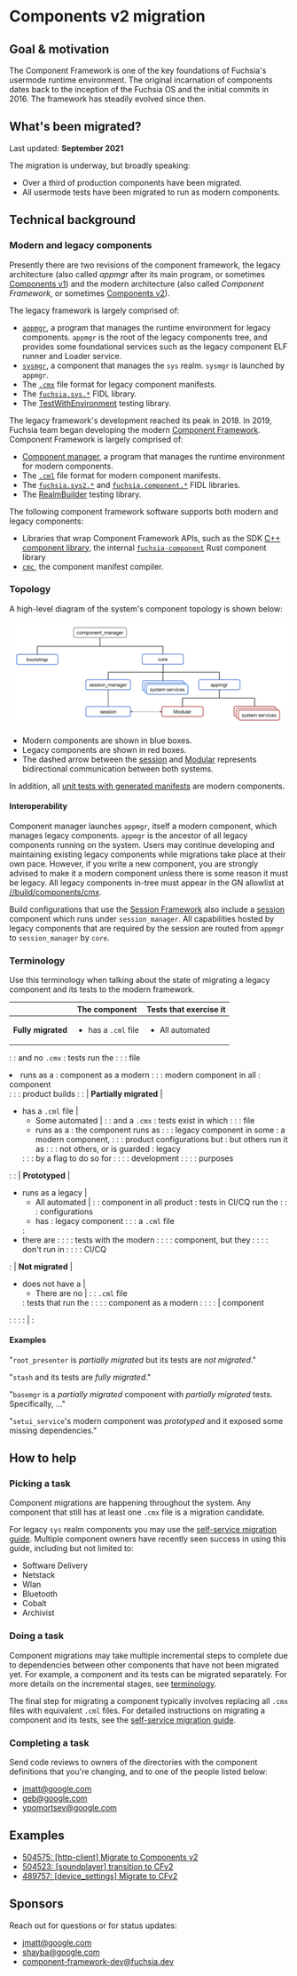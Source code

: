 # Components v2 migration

## Goal & motivation

The Component Framework is one of the key foundations of Fuchsia's usermode
runtime environment. The original incarnation of components dates back to the
inception of the Fuchsia OS and the initial commits in 2016. The framework has
steadily evolved since then.

## What's been migrated?

Last updated: **September 2021**

The migration is underway, but broadly speaking:

*   Over a third of production components have been migrated.
*   All usermode tests have been migrated to run as modern components.

## Technical background

### Modern and legacy components

Presently there are two revisions of the component framework, the legacy
architecture (also called *appmgr* after its main program, or sometimes
[Components v1][glossary.components-v1]) and the modern architecture (also
called *Component Framework*, or sometimes
[Components v2][glossary.components-v2]).

The legacy framework is largely comprised of:

*   [`appmgr`][appmgr], a program that manages the runtime environment for
    legacy components. `appmgr` is the root of the legacy components tree, and
    provides some foundational services such as the legacy component ELF runner
    and Loader service.
*   [`sysmgr`][glossary.sysmgr], a component that manages the `sys` realm.
    `sysmgr` is launched by `appmgr`.
*   The [`.cmx`][cmx] file format for legacy component manifests.
*   The [`fuchsia.sys.*`][fuchsia-sys] FIDL library.
*   The [TestWithEnvironment][sdk-test-with-environment] testing library.

The legacy framework's development reached its peak in 2018. In 2019, Fuchsia
team began developing the modern [Component Framework][intro]. Component
Framework is largely comprised of:

*   [Component manager][component_manager], a program that manages the runtime
    environment for modern components.
*   The [`.cml`][cml] file format for modern component manifests.
*   The [`fuchsia.sys2.*`][fuchsia-sys2] and
    [`fuchsia.component.*`][fuchsia-component] FIDL libraries.
*   The [RealmBuilder][doc-realm-builder] testing library.

The following component framework software supports both modern and legacy
components:

*   Libraries that wrap Component Framework APIs, such as the SDK
    [C++ component library][sdk-components], the internal
    [`fuchsia-component`][lib-fuchsia-component] Rust component library
*   [`cmc`][cmc], the component manifest compiler.

### Topology

A high-level diagram of the system's component topology is shown below:

![Realms diagram](../../../concepts/components/v2/images/high_level_components_topology.png)

*   Modern components are shown in blue boxes.
*   Legacy components are shown in red boxes.
*   The dashed arrow between the [session][glossary.session] and
    [Modular][doc-modular] represents bidirectional communication between both
    systems.

In addition, all [unit tests with generated manifests][unit-tests-generated] are
modern components.

#### Interoperability

Component manager launches `appmgr`, itself a modern component, which manages
legacy components. `appmgr` is the ancestor of all legacy components running on
the system. Users may continue developing and maintaining existing legacy
components while migrations take place at their own pace. However, if you write
a new component, you are strongly advised to make it a modern component unless
there is some reason it must be legacy. All legacy components in-tree must
appear in the GN allowlist at [//build/components/cmx][gn-cmx-allowlist].

Build configurations that use the [Session Framework][session-framework] also
include a [session][glossary.session] component which runs under
`session_manager`. All capabilities hosted by legacy components that are
required by the session are routed from `appmgr` to `session_manager` by `core`.

### Terminology

Use this terminology when talking about the state of migrating a legacy
component and its tests to the modern framework.

| &nbsp;                 | The component              | Tests that exercise it |
| :--------------------: | -------------------------- | ---------------------- |
| **Fully migrated**     | <ul><li>has a `.cml` file  | <ul><li>All automated  |
:                        : and no `.cmx`              : tests run the          :
:                        : file</li><li>runs as a     : component as a modern  :
:                        : modern component in all    : component</li></ul>    :
:                        : product builds</li></ul>   :                        :
| **Partially migrated** | <ul><li>has a `.cml` file  | <ul><li>Some automated |
:                        : and a `.cmx`               : tests exist in which   :
:                        : file</li><li>runs as a     : the component runs as  :
:                        : legacy component in some   : a modern component,    :
:                        : product configurations but : but others run it as   :
:                        : not others, or is guarded  : legacy</li></ul>       :
:                        : by a flag to do so for     :                        :
:                        : development                :                        :
:                        : purposes</li></ul>         :                        :
| **Prototyped**         | <ul><li>runs as a legacy   | <ul><li>All automated  |
:                        : component in all product   : tests in CI/CQ run the :
:                        : configurations</li><li>has : legacy component       :
:                        : a `.cml` file</li></ul>    : </li><li>there are     :
:                        :                            : tests with the modern  :
:                        :                            : component, but they    :
:                        :                            : don't run in           :
:                        :                            : CI/CQ</li></ul>        :
| **Not migrated**       | <ul><li>does not have a    | <ul><li>There are no   |
:                        : `.cml` file</li></ul>      : tests that run the     :
:                        :                            : component as a modern  :
:                        :                            : | component</li></ul>  :
:                        :                            : |                      :

#### Examples

"`root_presenter` is *partially migrated* but its tests are *not migrated*."

"`stash` and its tests are *fully migrated*."

"`basemgr` is a *partially migrated* component with *partially migrated* tests.
Specifically, ..."

"`setui_service`'s modern component was *prototyped* and it exposed some missing
dependencies."

## How to help

### Picking a task

Component migrations are happening throughout the system. Any component that
still has at least one `.cmx` file is a migration candidate.

For legacy `sys` realm components you may use the
[self-service migration guide][migrating-sys-components]. Multiple component
owners have recently seen success in using this guide, including but not limited
to:

*   Software Delivery
*   Netstack
*   Wlan
*   Bluetooth
*   Cobalt
*   Archivist

### Doing a task

Component migrations may take multiple incremental steps to complete due to
dependencies between other components that have not been migrated yet. For
example, a component and its tests can be migrated separately. For more details
on the incremental stages, see [terminology](#terminology).

The final step for migrating a component typically involves replacing all `.cmx`
files with equivalent `.cml` files. For detailed instructions on migrating a
component and its tests, see the
[self-service migration guide][migrating-sys-components].

### Completing a task

Send code reviews to owners of the directories with the component definitions
that you're changing, and to one of the people listed below:

*   <jmatt@google.com>
*   <geb@google.com>
*   <ypomortsev@google.com>

## Examples

*   [504575: [http-client] Migrate to Components v2](https://fuchsia-review.googlesource.com/c/fuchsia/+/504575)
*   [504523: [soundplayer] transition to CFv2](https://fuchsia-review.googlesource.com/c/fuchsia/+/504523)
*   [489757: [device_settings] Migrate to CFv2](https://fuchsia-review.googlesource.com/c/fuchsia/+/489757)

## Sponsors

Reach out for questions or for status updates:

*   <jmatt@google.com>
*   <shayba@google.com>
*   <component-framework-dev@fuchsia.dev>

[appmgr]: /src/sys/appmgr
[glossary.components-v1]: /docs/glossary/README.md#components-v1
[glossary.components-v2]: /docs/glossary/README.md#components-v2
[cmc]: /tools/cmc/
[cml]: /docs/concepts/components/v2/component_manifests.md
[cmx]: /docs/concepts/components/v1/component_manifests.md
[component_manager]: /docs/concepts/components/v2/component_manager.md
[doc-realm-builder]: /docs/development/components/v2/realm_builder.md
[doc-modular]: /docs/concepts/modular/overview.md
[fuchsia-component]: https://fuchsia.dev/reference/fidl/fuchsia.component
[fuchsia-sys2]: https://fuchsia.dev/reference/fidl/fuchsia.sys2
[fuchsia-sys]: https://fuchsia.dev/reference/fidl/fuchsia.sys
[gn-cmx-allowlist]: /build/components/cmx/BUILD.gn
[initial-processes]: /docs/concepts/process/everything_between_power_on_and_your_component.md#initial-processes
[intro]: /docs/concepts/components/v2/introduction.md
[label-cf-v2-migration]: https://bugs.fuchsia.dev/p/fuchsia/issues/list?q=label%3Acf-v2-migration
[lib-fuchsia-component]: /src/lib/fuchsia-component/README.md
[migrating-sys-components]: /docs/development/components/v2/migration.md
[session-framework]: /docs/concepts/session/introduction.md
[sdk-components]: /sdk/lib/sys/cpp
[sdk-test-with-environment]: /sdk/lib/sys/cpp/testing/test_with_environment.h
[sfw]: /docs/concepts/session/introduction.md
[glossary.session]: /docs/glossary/README.md#session
[glossary.sysmgr]: /docs/glossary/README.md#sysmgr
[unit-tests-generated]: /docs/development/components/build.md#unit-tests
